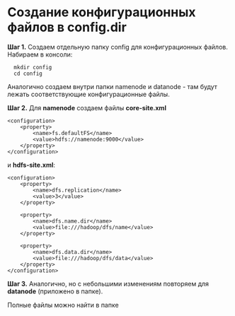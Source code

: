 # Создание конфигурационных файлов в config.dir

**Шаг 1.** Создаем отдельную папку config для конфигурационных файлов. Набираем в консоли:
```
  mkdir config
  cd config
```

Аналогично создаем внутри папки namenode и datanode - там будут лежать соответствующие конфигурационные файлы.

**Шаг 2.** Для **namenode** cоздаем файлы **core-site.xml**

```
<configuration>
    <property>
        <name>fs.defaultFS</name>
        <value>hdfs://namenode:9000</value>
    </property>
</configuration>
```

и **hdfs-site.xml**:
```
<configuration>
    <property>
        <name>dfs.replication</name>
        <value>3</value>
    </property>

    <property>
        <name>dfs.name.dir</name>
        <value>file:///hadoop/dfs/name</value>
    </property>

    <property>
        <name>dfs.data.dir</name>
        <value>file:///hadoop/dfs/data</value>
    </property>
</configuration>

```


**Шаг 3.** Аналогично, но с небольшими изменениям повторяем для **datanode** (приложено в папке).

Полные файлы можно найти в папке
